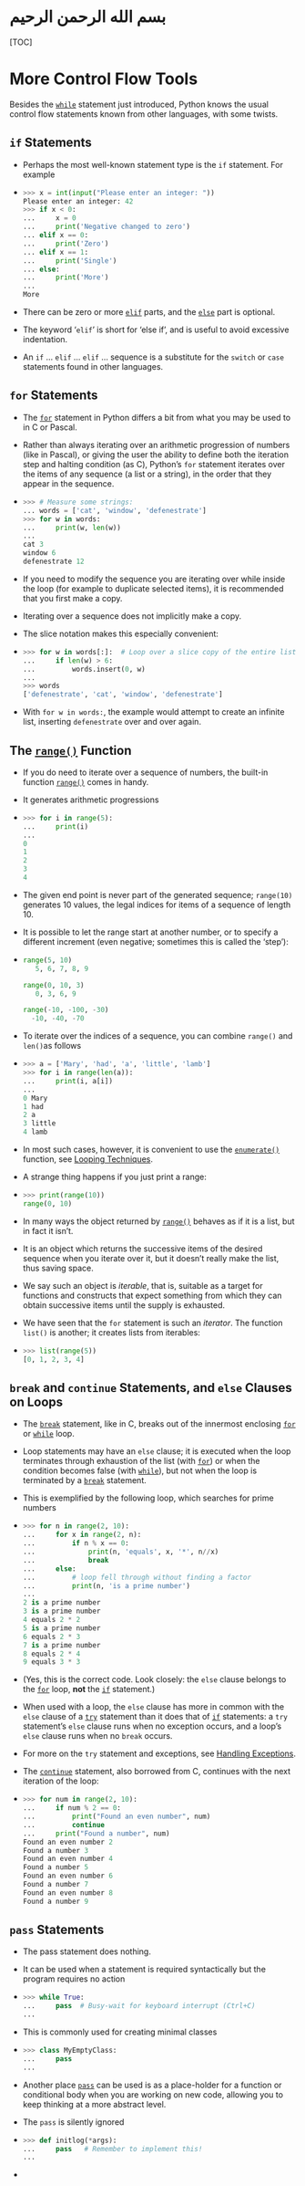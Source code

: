 # بسم الله الرحمن الرحيم

[TOC]

# More Control Flow Tools

Besides the [`while`](https://docs.python.org/3.8/reference/compound_stmts.html#while) statement just introduced, Python knows the usual control flow statements known from other languages, with some twists.

## `if` Statements

- Perhaps the most well-known statement type is the `if`  statement.  For example

- ```python
  >>> x = int(input("Please enter an integer: "))
  Please enter an integer: 42
  >>> if x < 0:
  ...     x = 0
  ...     print('Negative changed to zero')
  ... elif x == 0:
  ...     print('Zero')
  ... elif x == 1:
  ...     print('Single')
  ... else:
  ...     print('More')
  ...
  More
  ```

- There can be zero or more [`elif`](https://docs.python.org/3.8/reference/compound_stmts.html#elif) parts, and the [`else`](https://docs.python.org/3.8/reference/compound_stmts.html#else) part is optional.  

- The keyword ‘`elif`’ is short for ‘else if’, and is useful to avoid excessive indentation.  

- An  `if` … `elif` … `elif` … sequence is a substitute for the `switch` or `case` statements found in other languages.

## `for` Statements

- The [`for`](https://docs.python.org/3.8/reference/compound_stmts.html#for) statement in Python differs a bit from what you may be used to in C or Pascal.  

- Rather than always iterating over an arithmetic progression of numbers (like in Pascal), or giving the user the ability to define both the iteration step and halting condition (as C), Python’s `for` statement iterates over the items of any sequence (a list or a string), in the order that they appear in the sequence.  

- ```python
  >>> # Measure some strings:
  ... words = ['cat', 'window', 'defenestrate']
  >>> for w in words:
  ...     print(w, len(w))
  ...
  cat 3
  window 6
  defenestrate 12
  ```

- If you need to modify the sequence you are iterating over while inside the loop (for example to duplicate selected items), it is recommended that you first make a copy.  

- Iterating over a sequence does not implicitly make a copy.  

- The slice notation makes this especially convenient:

- ```python
  >>> for w in words[:]:  # Loop over a slice copy of the entire list.
  ...     if len(w) > 6:
  ...         words.insert(0, w)
  ...
  >>> words
  ['defenestrate', 'cat', 'window', 'defenestrate']
  ```

- With `for w in words:`, the example would attempt to create an infinite list, inserting `defenestrate` over and over again.

## The [`range()`](https://docs.python.org/3.8/library/stdtypes.html#range) Function

- If you do need to iterate over a sequence of numbers, the built-in function [`range()`](https://docs.python.org/3.8/library/stdtypes.html#range) comes in handy.  

- It generates arithmetic progressions

- ```python
  >>> for i in range(5):
  ...     print(i)
  ...
  0
  1
  2
  3
  4
  ```

- The given end point is never part of the generated sequence; `range(10)` generates 10 values, the legal indices for items of a sequence of length 10. 

- It is possible to let the range start at another number, or to specify a different increment (even negative; sometimes this is called the ‘step’):

- ```python
  range(5, 10)
     5, 6, 7, 8, 9
  
  range(0, 10, 3)
     0, 3, 6, 9
  
  range(-10, -100, -30)
    -10, -40, -70
  ```

- To iterate over the indices of a sequence, you can combine `range()` and `len()`as follows

- ```python
  >>> a = ['Mary', 'had', 'a', 'little', 'lamb']
  >>> for i in range(len(a)):
  ...     print(i, a[i])
  ...
  0 Mary
  1 had
  2 a
  3 little
  4 lamb
  ```

- In most such cases, however, it is convenient to use the [`enumerate()`](https://docs.python.org/3.8/library/functions.html#enumerate) function, see [Looping Techniques](https://docs.python.org/3.8/tutorial/datastructures.html#tut-loopidioms).

- A strange thing happens if you just print a range:

- ```python
  >>> print(range(10))
  range(0, 10)
  ```

- In many ways the object returned by [`range()`](https://docs.python.org/3.8/library/stdtypes.html#range) behaves as if it is a list, but in fact it isn’t. 

- It is an object which returns the successive items of the desired sequence when you iterate over it, but it doesn’t really make the list, thus saving space.

- We say such an object is *iterable*, that is, suitable as a target for functions and constructs that expect something from which they can obtain successive items until the supply is exhausted. 

- We have seen that the `for` statement is such an *iterator*. The function `list()` is another; it creates lists from iterables:

- ```python
  >>> list(range(5))
  [0, 1, 2, 3, 4]
  ```
## `break` and `continue` Statements, and `else` Clauses on Loops

- The [`break`](https://docs.python.org/3.8/reference/simple_stmts.html#break) statement, like in C, breaks out of the innermost enclosing [`for`](https://docs.python.org/3.8/reference/compound_stmts.html#for) or [`while`](https://docs.python.org/3.8/reference/compound_stmts.html#while) loop.

- Loop statements may have an `else` clause; it is executed when the loop terminates through exhaustion of the list (with [`for`](https://docs.python.org/3.8/reference/compound_stmts.html#for)) or when the condition becomes false (with [`while`](https://docs.python.org/3.8/reference/compound_stmts.html#while)), but not when the loop is terminated by a [`break`](https://docs.python.org/3.8/reference/simple_stmts.html#break) statement.  

- This is exemplified by the following loop, which searches for prime numbers

- ```python
  >>> for n in range(2, 10):
  ...     for x in range(2, n):
  ...         if n % x == 0:
  ...             print(n, 'equals', x, '*', n//x)
  ...             break
  ...     else:
  ...         # loop fell through without finding a factor
  ...         print(n, 'is a prime number')
  ...
  2 is a prime number
  3 is a prime number
  4 equals 2 * 2
  5 is a prime number
  6 equals 2 * 3
  7 is a prime number
  8 equals 2 * 4
  9 equals 3 * 3
  ```

- (Yes, this is the correct code.  Look closely: the `else` clause belongs to the [`for`](https://docs.python.org/3.8/reference/compound_stmts.html#for) loop, **not** the [`if`](https://docs.python.org/3.8/reference/compound_stmts.html#if) statement.)

- When used with a loop, the `else` clause has more in common with the `else` clause of a [`try`](https://docs.python.org/3.8/reference/compound_stmts.html#try) statement than it does that of [`if`](https://docs.python.org/3.8/reference/compound_stmts.html#if) statements: a `try` statement’s `else` clause runs when no exception occurs, and a loop’s `else` clause runs when no `break` occurs. 

- For more on the `try` statement and exceptions, see [Handling Exceptions](https://docs.python.org/3.8/tutorial/errors.html#tut-handling).

- The [`continue`](https://docs.python.org/3.8/reference/simple_stmts.html#continue) statement, also borrowed from C, continues with the next iteration of the loop:

- ```python
  >>> for num in range(2, 10):
  ...     if num % 2 == 0:
  ...         print("Found an even number", num)
  ...         continue
  ...     print("Found a number", num)
  Found an even number 2
  Found a number 3
  Found an even number 4
  Found a number 5
  Found an even number 6
  Found a number 7
  Found an even number 8
  Found a number 9
  ```

## `pass` Statements

- The pass statement does nothing. 

- It can be used when a statement is required syntactically but the program requires no action

- ```python
  >>> while True:
  ...     pass  # Busy-wait for keyboard interrupt (Ctrl+C)
  ...
  ```

- This is commonly used for creating minimal classes

- ```python
  >>> class MyEmptyClass:
  ...     pass
  ...
  ```

- Another place [`pass`](https://docs.python.org/3.8/reference/simple_stmts.html#pass) can be used is as a place-holder for a function or conditional body when you are working on new code, allowing you to keep thinking at a more abstract level. 

- The `pass` is silently ignored

- ```python
  >>> def initlog(*args):
  ...     pass   # Remember to implement this!
  ...
  ```

- 